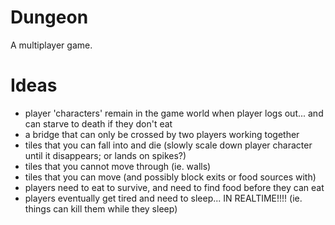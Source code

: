 # Dungeon

A multiplayer game.

# Ideas

- player 'characters' remain in the game world when player logs out... and can starve to death if they don't eat
- a bridge that can only be crossed by two players working together
- tiles that you can fall into and die (slowly scale down player character until it disappears; or lands on spikes?)
- tiles that you cannot move through (ie. walls)
- tiles that you can move (and possibly block exits or food sources with)
- players need to eat to survive, and need to find food before they can eat
- players eventually get tired and need to sleep... IN REALTIME!!!! (ie. things can kill them while they sleep)
